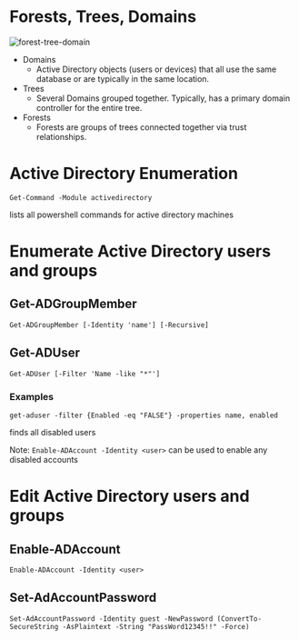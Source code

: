 # Forests, Trees, Domains
![forest-tree-domain](https://git.cybbh.space/os/public/-/raw/master/os/modules/014_windows_active_directory_enumeration/pages/ADimage1.png)
- Domains
  - Active Directory objects (users or devices) that all use the same database or are typically in the same location.
- Trees
  - Several Domains grouped together. Typically, has a primary domain controller for the entire tree.
- Forests
  - Forests are groups of trees connected together via trust relationships.

# Active Directory Enumeration

```
Get-Command -Module activedirectory
```
lists all powershell commands for active directory machines


# Enumerate Active Directory users and groups

## Get-ADGroupMember

```
Get-ADGroupMember [-Identity 'name'] [-Recursive]
```

## Get-ADUser

```
Get-ADUser [-Filter 'Name -like "*"']
```

### Examples

```
get-aduser -filter {Enabled -eq "FALSE"} -properties name, enabled
```
finds all disabled users

Note: `Enable-ADAccount -Identity <user>` can be used to enable any disabled accounts

# Edit Active Directory users and groups

## Enable-ADAccount

```
Enable-ADAccount -Identity <user>
```

## Set-AdAccountPassword

```
Set-AdAccountPassword -Identity guest -NewPassword (ConvertTo-SecureString -AsPlaintext -String "PassWord12345!!" -Force)
```

## 
